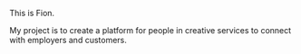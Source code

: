 This is Fion. 

My project is to create a platform for people in creative services to connect with employers and customers. 